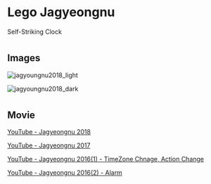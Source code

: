 # Lego Jagyeongnu
Self-Striking Clock

#
## Images
![jagyoungnu2018_light](https://user-images.githubusercontent.com/20479087/47256919-31db4e00-d4c2-11e8-9e07-3fc744ea1da8.JPG)

![jagyoungnu2018_dark](https://user-images.githubusercontent.com/20479087/47256934-3f90d380-d4c2-11e8-9084-853b942788f3.JPG)

#
## Movie
[YouTube - Jagyeongnu 2018](https://youtu.be/-tJwQYlyLig)

[YouTube - Jagyeongnu 2017](https://youtu.be/BoXMbwAWeeA)

[YouTube - Jagyeongnu 2016(1) - TimeZone Chnage, Action Change](https://youtu.be/yVyGw9mPAY8)

[YouTube - Jagyeongnu 2016(2) - Alarm](https://youtu.be/W1wqKKHjGeI)


